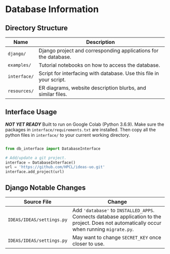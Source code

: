# Database Information

## Directory Structure                   

| Name          | Description                                                         |
| ------------  | ------------------------------------------------------------------- | 
| `django/`     | Django project and corresponding applications for the database.     |
| `examples/`   | Tutorial notebooks on how to access the database.                   |
| `interface/`  | Script for interfacing with database. Use this file in your script. |
| `resources/`  | ER diagrams, website description blurbs, and similar files.         |

## Interface Usage

***NOT YET READY***
Built to run on Google Colab (Python 3.6.9). Make sure the packages in `interface/requirements.txt` are installed. Then copy all the python files in `interface/` to your current working directory. 

```python

from db_interface import DatabaseInterface

# Add/update a git project.
interface = DatabaseInterface()
url = 'https://github.com/HPCL/ideas-uo.git'
interface.add_project(url)
```

## Django Notable Changes

| Source File               | Change                                                               |
| ------------------------- | ------------------------------------------------------------------------------------------------------------------------------------------- |
| `IDEAS/IDEAS/settings.py` | Add `'database'` to `INSTALLED_APPS`. Connects database application to the project. Does not automatically occur when running `migrate.py`. |
| `IDEAS/IDEAS/settings.py` | May want to change `SECRET_KEY` once closer to use.                                                                                         |

